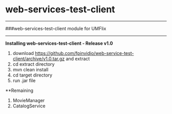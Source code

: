 web-services-test-client
==============

---
###web-services-test-client module for UMFlix

---

**Installing web-services-test-client - Release v1.0**

1. download https://github.com/fpinvidio/web-service-test-client/archive/v1.0.tar.gz and extract
2. cd extract directory
3. mvn clean install
4. cd target directory
5. run .jar file

**Remaining

1. MovieManager
2. CatalogService